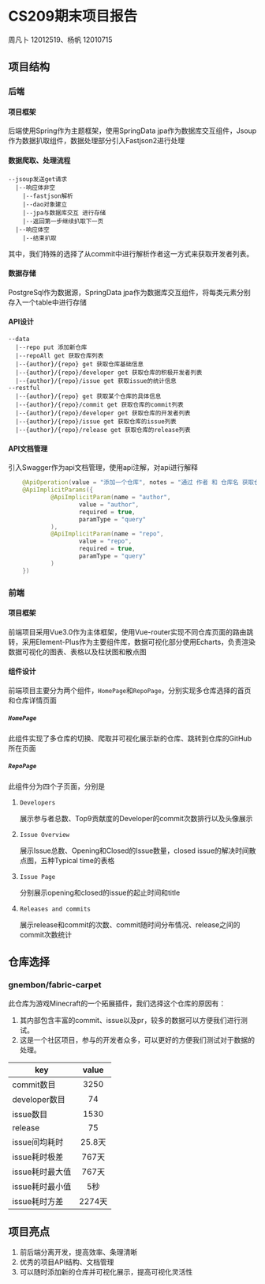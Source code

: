 # CS209期末项目报告

周凡卜 12012519、杨帆 12010715

## 项目结构

### 后端

#### 项目框架

后端使用Spring作为主题框架，使用SpringData jpa作为数据库交互组件，Jsoup作为数据扒取组件，数据处理部分引入Fastjson2进行处理

#### 数据爬取、处理流程

```
--jsoup发送get请求
  |--响应体非空
    |--fastjson解析
    |--dao对象建立
    |--jpa与数据库交互 进行存储
    |--返回第一步继续扒取下一页
  |--响应体空
    |--结束扒取
```

其中，我们特殊的选择了从commit中进行解析作者这一方式来获取开发者列表。

#### 数据存储

PostgreSql作为数据源，SpringData jpa作为数据库交互组件，将每类元素分别存入一个table中进行存储

#### API设计

```
--data
  |--repo put 添加新仓库
  |--repoAll get 获取仓库列表
  |--{author}/{repo} get 获取仓库基础信息
  |--{author}/{repo}/developer get 获取仓库的积极开发者列表
  |--{author}/{repo}/issue get 获取issue的统计信息
--restful
  |--{author}/{repo} get 获取某个仓库的具体信息
  |--{author}/{repo}/commit get 获取仓库的commit列表
  |--{author}/{repo}/developer get 获取仓库的开发者列表
  |--{author}/{repo}/issue get 获取仓库的issue列表
  |--{author}/{repo}/release get 获取仓库的release列表
```

#### API文档管理

引入Swagger作为api文档管理，使用api注解，对api进行解释

```java
    @ApiOperation(value = "添加一个仓库", notes = "通过 作者 和 仓库名 获取仓库")
    @ApiImplicitParams({
            @ApiImplicitParam(name = "author",
                    value = "author",
                    required = true,
                    paramType = "query"
            ),
            @ApiImplicitParam(name = "repo",
                    value = "repo",
                    required = true,
                    paramType = "query"
            )
    })
```

### 前端

#### 项目框架

前端项目采用Vue3.0作为主体框架，使用Vue-router实现不同仓库页面的路由跳转，采用Element-Plus作为主要组件库，数据可视化部分使用Echarts，负责渲染数据可视化的图表、表格以及柱状图和散点图

#### 组件设计

前端项目主要分为两个组件，`HomePage`和`RepoPage`，分别实现多仓库选择的首页和仓库详情页面

##### `HomePage`

此组件实现了多仓库的切换、爬取并可视化展示新的仓库、跳转到仓库的GitHub所在页面

##### `RepoPage`

此组件分为四个子页面，分别是

1. `Developers`

   展示参与者总数、Top9贡献度的Developer的commit次数排行以及头像展示

2. `Issue Overview`

   展示Issue总数、Opening和Closed的Issue数量，closed issue的解决时间散点图，五种Typical time的表格

3. `Issue Page`

   分别展示opening和closed的issue的起止时间和title

4. `Releases and commits`

   展示release和commit的次数、commit随时间分布情况、release之间的commit次数统计

## 仓库选择

### gnembon/fabric-carpet

   此仓库为游戏Minecraft的一个拓展插件，我们选择这个仓库的原因有：

1. 其内部包含丰富的commit、issue以及pr，较多的数据可以方便我们进行测试。
2. 这是一个社区项目，参与的开发者众多，可以更好的方便我们测试对于数据的处理。

| key             | value  |
| --------------- | :----: |
| commit数目      |  3250  |
| developer数目   |   74   |
| issue数目       |  1530  |
| release         |   75   |
| issue间均耗时   | 25.8天 |
| issue耗时极差   | 767天  |
| issue耗时最大值 | 767天  |
| issue耗时最小值 |  5秒   |
| issue耗时方差   | 2274天 |


## 项目亮点

1. 前后端分离开发，提高效率、条理清晰
2. 优秀的项目API结构、文档管理
3. 可以随时添加新的仓库并可视化展示，提高可视化灵活性